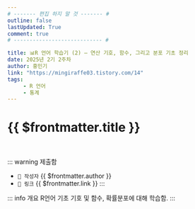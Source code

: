 ```yaml
---
# ------- 편집 하지 말 것 ------- #
outline: false
lastUpdated: True
comment: true
# ---------------------------- #

title: 📊R 언어 학습기 (2) – 연산 기호, 함수, 그리고 분포 기초 정리
date: 2025년 2기 2주차
author: 홍민기
link: "https://mingiraffe03.tistory.com/14"
tags: 
     - R 언어
     - 통계
---
```


# {{ $frontmatter.title }}

<br>

<!-- 여기는 냅두기 -->
::: warning 제출함
 - `🥳 작성자` {{ $frontmatter.author }}
 - `🔗 링크` <a :href="$frontmatter.link" target="_blank" rel="noopener"> {{ $frontmatter.link }} </a>
::: 

<!-- 업데이트 사항 등 필요한 내용 아래부터 자유롭게 사용 -->
<!-- ::: info 업데이트 내역
- 2025-08-01 첫 게시  
- 2025-08-09: 이미지 추가  
- 2025-08-10: 오타 수정
::: -->
::: info 개요
R언어 기초 기호 및 함수, 확률분포에 대해 학습함.
::: 
